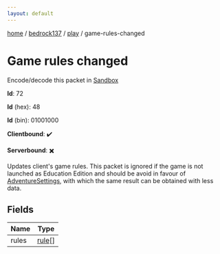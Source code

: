 ```yaml
---
layout: default
---
```


[home](/)  /  [bedrock137](/protocol/bedrock137)  /  [play](/protocol/bedrock137/play)  /  game-rules-changed

# Game rules changed

Encode/decode this packet in [Sandbox](../../../sandbox/bedrock137#Play.GameRulesChanged)

**Id**: 72

**Id** (hex): 48

**Id** (bin): 01001000

**Clientbound**: ✔️

**Serverbound**: ✖️

Updates client's game rules. This packet is ignored if the game is not launched as Education Edition and should be avoid in favour of [AdventureSettings](#play_adventure-settings), with which the same result can be obtained with less data.

## Fields

Name | Type
---|---
rules | [rule](/protocol/bedrock137/types/rule)[]

